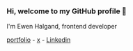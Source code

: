 ### Hi, welcome to my GitHub profile 👋

I'm Ewen Halgand, frontend developer

[portfolio](https://ewha.fr) - [x](https://x.com/ewha_dev) - [Linkedin](https://www.linkedin.com/in/ewen-halgand/)
